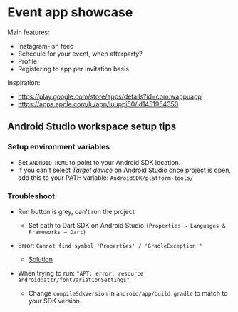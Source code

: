 
# Event app showcase

Main features:
* Instagram-ish feed
* Schedule for your event, when afterparty?
* Profile
* Registering to app per invitation basis

Inspiration:
* https://play.google.com/store/apps/details?id=com.wappuapp
* https://apps.apple.com/lu/app/luuppi50/id1451954350

## Android Studio workspace setup tips

### Setup environment variables

* Set `ANDROID_HOME` to point to your Android SDK location.
* If you can't select _Target device_ on Android Studio once project is open, add this to your PATH variable: `AndroidSDK/platform-tools/`

### Troubleshoot

* Run button is grey, can't run the project
	* Set path to Dart SDK on Android Studio `(Properties → Languages & Frameworks → Dart)`
  
* Error: `Cannot find symbol 'Properties' / 'GradleException'"`
	* [Solution]([https://github.com/flutter/flutter/issues/29608#issuecomment-548649907](https://github.com/flutter/flutter/issues/29608#issuecomment-548649907))
  
* When trying to run: `"APT: error: resource android:attr/fontVariationSettings"`
	* Change `compileSdkVersion` in `android/app/build.gradle` to match to your SDK version.
